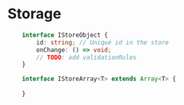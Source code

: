 # Storage

```TypeScript
    interface IStoreObject {
        id: string; // Unique id in the store
        onChange: () => void;
        // TODO: add validationRules
    }
```

```TypeScript
    interface IStoreArray<T> extends Array<T> {
    
    }
```



    



